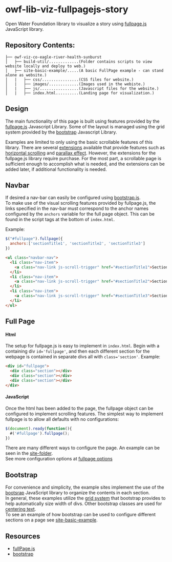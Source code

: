 # owf-lib-viz-fullpagejs-story
Open Water Foundation library to visualize a story using [fullpage.js](https://alvarotrigo.com/fullPage/) JavaScript library.

## Repository Contents:
```
├── owf-viz-co-eagle-river-health-sunburst
│   ├── build-util/.............(Folder contains scripts to view website locally and deploy to web.)
│   ├── site-basic-example/.....(A basic FullPage example - can stand alone as website.)
│   |   ├── css/................(CSS files for website.)
│   |   ├── images/.............(Images used in the webiste.)
│   |   ├── js/.................(Javascript files for the website.)
│   |   ├── index.html..........(Landing page for visualization.)
```

## Design
The main functionality of this page is built using features provided by the [fullpage.js](https://alvarotrigo.com/fullPage/) Javascript Library. Some of the layout is managed using the grid system provided by the [bootstrap](https://getbootstrap.com/) Javascript Library.  

Examples are limited to only using the basic scrollable features of this library. There are several [extensions](https://alvarotrigo.com/fullPage/extensions/) available that provide features such as [horizontal scrolling](https://alvarotrigo.com/fullPage/extensions/scroll-horizontally.html) and [parallax effect](https://alvarotrigo.com/fullPage/extensions/parallax.html). However, the extensions for the fullpage.js library require purchase. For the most part, a scrollable page is sufficient enough to accomplish what is needed, and the extensions can be added later, if additional functionality is needed.

## Navbar

If desired a nav-bar can easily be configured using [bootstrap.js](https://getbootstrap.com/docs/4.0/components/navbar/#nav).    
To make use of the visual scrolling features provided by fullpage.js, the links specified in the nav-bar must correspond to the anchor names configured by the `anchors` variable for the full page object. This can be found in the script tags at the bottom of `index.html`.

Example:
```JavaScript
$("#fullpage").fullpage({
  anchors:['sectionTitle1', 'sectionTitle2', 'sectionTitle3']
})
```

```html
<ul class="navbar-nav">
  <li class="nav-item">
    <a class="nav-link js-scroll-trigger" href="#sectionTitle1">Section 1</a>
  </li>
  <li class="nav-item">
    <a class="nav-link js-scroll-trigger" href="#sectionTitle2">Section 2</a>
  </li>
  <li class="nav-item">
    <a class="nav-link js-scroll-trigger" href="#sectionTitle3">Section 3</a>
  </li>
</ul>
```

## Full Page
#### Html
The setup for fullpage.js is easy to implement in `index.html`. Begin with a containing div `id='fullpage'`, and then each different section for the webpage is contained in separate divs all with `class='section'`.
Example:  
```html
<div id="fullpage">
  <div class="section"></div>
  <div class="section"></div>
  <div class="section"></div>
</div>
```

#### JavaScript
Once the html has been added to the page, the fullpage object can be configured to implement scrolling features.
The simplest way to implement fullpage is to allow all defaults with no configurations:
```javascript
$(document).ready(function(){
  #('#fullpage').fullpage();
})
```
There are many different ways to configure the page. An example can be seen in the [site-folder](https://github.com/OpenWaterFoundation/owf-lib-viz-fullpagejs-story/tree/master/site-basic-example#fullpagejs-configuration).  
See more configuration options at [fullpage options](https://github.com/alvarotrigo/fullPage.js#options)

## Bootstrap
For convenience and simplicity, the example sites implement the use of the [bootsrap](https://getbootstrap.com/) JavaScript library to organize the contents in each section.  
In general, these examples utilize the [grid system](https://getbootstrap.com/docs/4.0/layout/grid/) that bootstrap provides to help automatically size width of divs.
Other bootstrap classes are used for [centering text](https://getbootstrap.com/docs/4.0/utilities/text/).  
To see an example of how bootstrap can be used to configure different sections on a page see [site-basic-example](https://github.com/OpenWaterFoundation/owf-lib-viz-fullpagejs-story/tree/master/site-basic-example#bootstrap-example).

## Resources

* [fullPage.js](https://alvarotrigo.com/fullPage/)
* [bootstrap](https://getbootstrap.com/)
